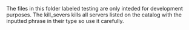 The files in this folder labeled testing are only inteded for development purposes. The kill_severs kills all servers listed on the catalog with the inputted phrase in their type so use it carefully.
